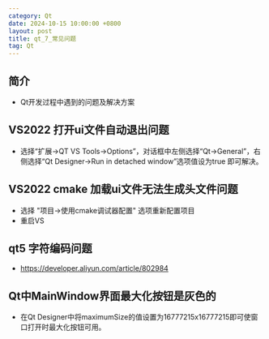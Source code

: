 ```yaml
---
category: Qt
date: 2024-10-15 10:00:00 +0800
layout: post
title: qt_7_常见问题
tag: Qt
---
```

## 简介

+ Qt开发过程中遇到的问题及解决方案

## VS2022 打开ui文件自动退出问题

+ 选择“扩展->QT VS Tools->Options”，对话框中左侧选择“Qt->General”，右侧选择“Qt Designer->Run in detached window”选项值设为true 即可解决。

## VS2022 cmake 加载ui文件无法生成头文件问题

+ 选择 "项目->使用cmake调试器配置" 选项重新配置项目
+ 重启VS

## qt5 字符编码问题

+ https://developer.aliyun.com/article/802984 

## Qt中MainWindow界面最大化按钮是灰色的

+ 在Qt Designer中将maximumSize的值设置为16777215x16777215即可使窗口打开时最大化按钮可用。